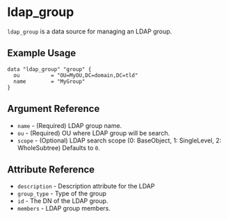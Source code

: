 # ldap_group

`ldap_group` is a data source for managing an LDAP group.

## Example Usage

```hcl
data "ldap_group" "group" {
  ou          = "OU=MyOU,DC=domain,DC=tld"
  name        = "MyGroup"
}
```

## Argument Reference

* `name` - (Required) LDAP group name.
* `ou` - (Required) OU where LDAP group will be search.
* `scope` - (Optional) LDAP search scope (0: BaseObject, 1: SingleLevel, 2: WholeSubtree) Defaults to `0`.

## Attribute Reference

* `description` - Description attribute for the LDAP
* `group_type` - Type of the group
* `id` - The DN of the LDAP group.
* `members` - LDAP group members.
